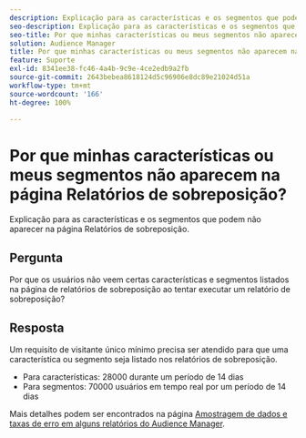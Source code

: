 ```yaml
---
description: Explicação para as características e os segmentos que podem não aparecer na página Relatórios de sobreposição.
seo-description: Explicação para as características e os segmentos que podem não aparecer na página Relatórios de sobreposição.
seo-title: Por que minhas características ou meus segmentos não aparecem na página Relatórios de sobreposição?
solution: Audience Manager
title: Por que minhas características ou meus segmentos não aparecem na página Relatórios de sobreposição?
feature: Suporte
exl-id: 8341ee38-fc46-4a4b-9c9e-4ce2edb9a2fb
source-git-commit: 2643bebea8618124d5c96906e8dc89e21024d51a
workflow-type: tm+mt
source-wordcount: '166'
ht-degree: 100%

---
```


# Por que minhas características ou meus segmentos não aparecem na página Relatórios de sobreposição?

Explicação para as características e os segmentos que podem não aparecer na página Relatórios de sobreposição.

## Pergunta

Por que os usuários não veem certas características e segmentos listados na página de relatórios de sobreposição ao tentar executar um relatório de sobreposição?

## Resposta

Um requisito de visitante único mínimo precisa ser atendido para que uma característica ou segmento seja listado nos relatórios de sobreposição.

* Para características: 28000 durante um período de 14 dias
* Para segmentos: 70000 usuários em tempo real por um período de 14 dias

Mais detalhes podem ser encontrados na página [Amostragem de dados e taxas de erro em alguns relatórios do Audience Manager](../reporting/report-sampling.md).
